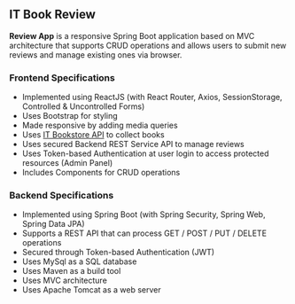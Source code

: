 ## IT Book Review
**Review App** is a responsive Spring Boot application based on MVC architecture that supports CRUD operations and allows users to submit new reviews and manage existing ones via browser.

### Frontend Specifications
- Implemented using ReactJS (with React Router, Axios, SessionStorage, Controlled & Uncontrolled Forms)
- Uses Bootstrap for styling
- Made responsive by adding media queries
- Uses [IT Bookstore API](https://api.itbook.store/) to collect books
- Uses secured Backend REST Service API to manage reviews
- Uses Token-based Authentication at user login to access protected resources (Admin Panel)
- Includes Components for CRUD operations

### Backend Specifications
- Implemented using Spring Boot (with Spring Security, Spring Web, Spring Data JPA)
- Supports a REST API that can process GET / POST / PUT / DELETE operations
- Secured through Token-based Authentication (JWT)
- Uses MySql as a SQL database
- Uses Maven as a build tool
- Uses MVC architecture
- Uses Apache Tomcat as a web server
